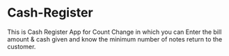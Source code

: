 # Cash-Register
 
This is Cash Register App for Count Change in which you can Enter the bill amount & cash given and know the minimum number of notes return to the customer.
